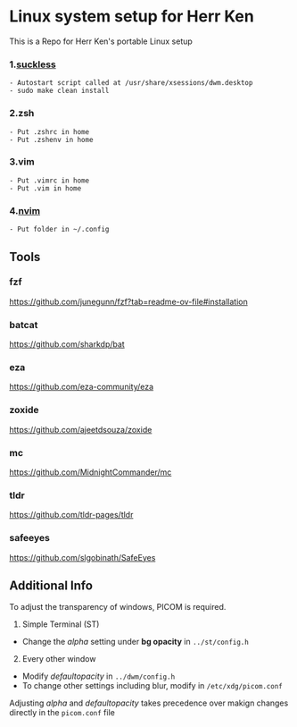 # Linux system setup for Herr Ken

This is a Repo for Herr Ken's portable Linux setup 


### 1.[suckless](suckless.org)
	- Autostart script called at /usr/share/xsessions/dwm.desktop
	- sudo make clean install

### 2.zsh
	- Put .zshrc in home
	- Put .zshenv in home
### 3.vim
	- Put .vimrc in home
	- Put .vim in home
### 4.[nvim](https://github.com/neovim/neovim/blob/master/INSTALL.md)
	- Put folder in ~/.config

## Tools 

### fzf
https://github.com/junegunn/fzf?tab=readme-ov-file#installation

### batcat
https://github.com/sharkdp/bat

### eza
https://github.com/eza-community/eza

### zoxide
https://github.com/ajeetdsouza/zoxide

### mc
https://github.com/MidnightCommander/mc

### tldr
https://github.com/tldr-pages/tldr

### safeeyes
https://github.com/slgobinath/SafeEyes

## Additional Info
To adjust the transparency of windows, PICOM is required. 
1. Simple Terminal (ST)
- Change the _alpha_ setting under **bg opacity** in `../st/config.h`

2. Every other window
- Modify _defaultopacity_ in `../dwm/config.h`
- To change other settings including blur, modify in `/etc/xdg/picom.conf`

Adjusting _alpha_ and _defaultopacity_ takes precedence over makign changes directly in the `picom.conf` file
